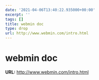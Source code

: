 ```yaml
---
date: '2021-04-06T13:40:22.935000+00:00'
excerpt: ''
tags: []
title: webmin doc
type: drop
url: http://www.webmin.com/intro.html
---
```


# webmin doc

**URL:** http://www.webmin.com/intro.html
